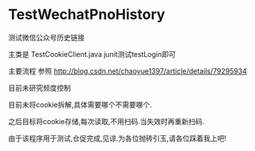 # TestWechatPnoHistory
测试微信公众号历史链接

主类是 TestCookieClient.java junit测试testLogin即可

主要流程
参照
http://blog.csdn.net/chaoyue1397/article/details/79295934

目前未研究频度控制

目前未将cookie拆解,具体需要哪个不需要哪个.

之后目标将cookie存储,每次读取,不用扫码.当失效时再重新扫码.

由于该程序用于测试,仓促完成,见谅.为各位抛砖引玉,请各位踩着我上吧!
